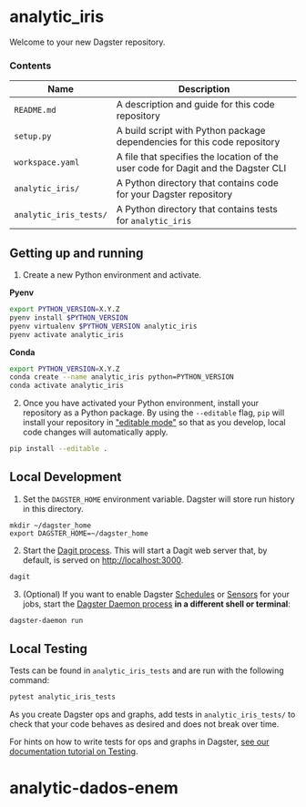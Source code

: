 # analytic_iris

Welcome to your new Dagster repository.

### Contents

| Name                     | Description                                                                       |
| ------------------------ | --------------------------------------------------------------------------------- |
| `README.md`              | A description and guide for this code repository                                  |
| `setup.py`               | A build script with Python package dependencies for this code repository          |
| `workspace.yaml`         | A file that specifies the location of the user code for Dagit and the Dagster CLI |
| `analytic_iris/`       | A Python directory that contains code for your Dagster repository                 |
| `analytic_iris_tests/` | A Python directory that contains tests for `analytic_iris`                      |

## Getting up and running

1. Create a new Python environment and activate.

**Pyenv**

```bash
export PYTHON_VERSION=X.Y.Z
pyenv install $PYTHON_VERSION
pyenv virtualenv $PYTHON_VERSION analytic_iris
pyenv activate analytic_iris
```

**Conda**

```bash
export PYTHON_VERSION=X.Y.Z
conda create --name analytic_iris python=PYTHON_VERSION
conda activate analytic_iris
```

2. Once you have activated your Python environment, install your repository as a Python package. By
using the `--editable` flag, `pip` will install your repository in
["editable mode"](https://pip.pypa.io/en/latest/reference/pip_install/?highlight=editable#editable-installs)
so that as you develop, local code changes will automatically apply.

```bash
pip install --editable .
```

## Local Development

1. Set the `DAGSTER_HOME` environment variable. Dagster will store run history in this directory.

```base
mkdir ~/dagster_home
export DAGSTER_HOME=~/dagster_home
```

2. Start the [Dagit process](https://docs.dagster.io/overview/dagit). This will start a Dagit web
server that, by default, is served on <http://localhost:3000>.

```bash
dagit
```

3. (Optional) If you want to enable Dagster
[Schedules](https://docs.dagster.io/overview/schedules-sensors/schedules) or
[Sensors](https://docs.dagster.io/overview/schedules-sensors/sensors) for your jobs, start the
[Dagster Daemon process](https://docs.dagster.io/overview/daemon#main) **in a different shell or terminal**:

```bash
dagster-daemon run
```

## Local Testing

Tests can be found in `analytic_iris_tests` and are run with the following command:

```bash
pytest analytic_iris_tests
```

As you create Dagster ops and graphs, add tests in `analytic_iris_tests/` to check that your
code behaves as desired and does not break over time.

For hints on how to write tests for ops and graphs in Dagster,
[see our documentation tutorial on Testing](https://docs.dagster.io/tutorial/testable).

# analytic-dados-enem
